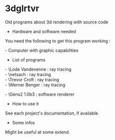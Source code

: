# 3dglrtvr

Old programs about 3d rendering with source code

* Hardware and software needed

You need the following to get this program working :

\- Computer with graphic capabilities<br>

* List of programs

\- \\Lode Vandevenne : ray tracing<br>
\- \\netsach : ray tracing<br>
\- \\Trevor Croft : ray tracing<br>
\- \\Werner Benger : ray tracing<br>

\- \\Gens2 1.0b3 : software renderer<br>

* How to use it

See each project's documentation, if available.

* Some infos

Might be useful at some extend.
